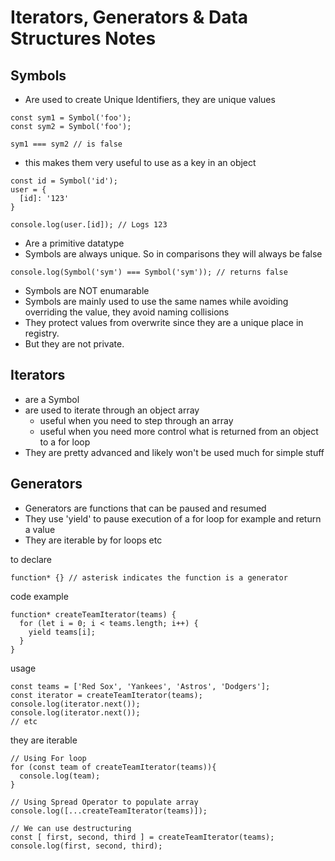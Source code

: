 # Iterators, Generators & Data Structures Notes


## Symbols
- Are used to create Unique Identifiers, they are unique values
``` JS
const sym1 = Symbol('foo');
const sym2 = Symbol('foo');

sym1 === sym2 // is false
```
- this makes them very useful to use as a key in an object
```JS
const id = Symbol('id');
user = {
  [id]: '123'
}

console.log(user.[id]); // Logs 123

```
- Are a primitive datatype
- Symbols are always unique. So in comparisons they will always be false
``` JS
console.log(Symbol('sym') === Symbol('sym')); // returns false
``` 
- Symbols are NOT enumarable
- Symbols are mainly used to use the same names while avoiding overriding the value, they avoid naming collisions
- They protect values from overwrite since they are a unique place in registry.
- But they are not private.

## Iterators
- are a Symbol
- are used to iterate through an object array
  - useful when you need to step through an array
  - useful when you need more control what is returned from an object to a for loop
- They are pretty advanced and likely won't be used much for simple stuff

## Generators
- Generators are functions that can be paused and resumed
- They use 'yield' to pause execution of a for loop for example and return a value
- They are iterable by for loops etc

to declare
```JS
function* {} // asterisk indicates the function is a generator
```

code example
```JS
function* createTeamIterator(teams) {
  for (let i = 0; i < teams.length; i++) {
    yield teams[i];
  }
}
```
usage
```JS
const teams = ['Red Sox', 'Yankees', 'Astros', 'Dodgers'];
const iterator = createTeamIterator(teams);
console.log(iterator.next());
console.log(iterator.next());
// etc
```

they are iterable
```JS
// Using For loop
for (const team of createTeamIterator(teams)){
  console.log(team);
}

// Using Spread Operator to populate array
console.log([...createTeamIterator(teams)]);

// We can use destructuring
const [ first, second, third ] = createTeamIterator(teams);
console.log(first, second, third);
```

